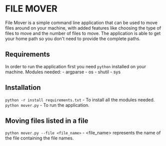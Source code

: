 # FILE MOVER
File Mover is a simple command line application that can be used to move files around on your machine,
with added features like choosing the type of files to move and the number of files to move. The application
is able to get your home path so you don't need to provide the complete paths.

## Requirements
In order to run the application first you need `python` installed on your machine.
Modules needed: - argparse
                - os
                - shutil
                - sys

## Installation
`python -r install requirements.txt` - To install all the modules needed.
`python mover.py` - To run the application.

## Moving files listed in a file
`python mover.py --file <file_name>` - <file_name> represents the name of the file containing the file names.

